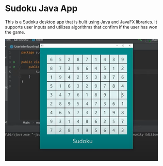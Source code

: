 # Sudoku Java App


This is a Sudoku desktop app that is bulit using Java and JavaFX libraries. It supports user inputs and utilizes algorithms that confirm if the user has won the game. 

![](SudokuGUI.PNG)
